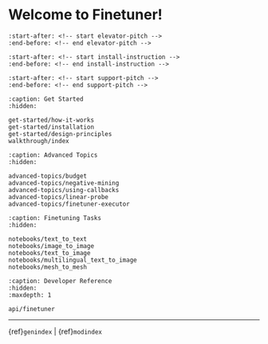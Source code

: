 # Welcome to Finetuner!

```{include} ../README.md
:start-after: <!-- start elevator-pitch -->
:end-before: <!-- end elevator-pitch -->
```

```{include} ../README.md
:start-after: <!-- start install-instruction -->
:end-before: <!-- end install-instruction -->
```

```{include} ../README.md
:start-after: <!-- start support-pitch -->
:end-before: <!-- end support-pitch -->
```

```{toctree}
:caption: Get Started
:hidden:

get-started/how-it-works
get-started/installation
get-started/design-principles
walkthrough/index
```

```{toctree}
:caption: Advanced Topics
:hidden:

advanced-topics/budget
advanced-topics/negative-mining
advanced-topics/using-callbacks
advanced-topics/linear-probe
advanced-topics/finetuner-executor
```



```{toctree}
:caption: Finetuning Tasks
:hidden:

notebooks/text_to_text
notebooks/image_to_image
notebooks/text_to_image
notebooks/multilingual_text_to_image
notebooks/mesh_to_mesh
```

```{toctree}
:caption: Developer Reference
:hidden:
:maxdepth: 1

api/finetuner
```

---
{ref}`genindex` | {ref}`modindex`
